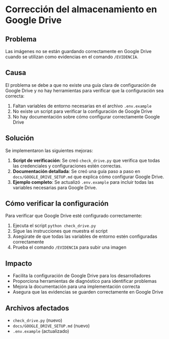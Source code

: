 # Corrección del almacenamiento en Google Drive

## Problema
Las imágenes no se están guardando correctamente en Google Drive cuando se utilizan como evidencias en el comando `/EVIDENCIA`.

## Causa
El problema se debe a que no existe una guía clara de configuración de Google Drive y no hay herramientas para verificar que la configuración sea correcta:

1. Faltan variables de entorno necesarias en el archivo `.env.example`
2. No existe un script para verificar la configuración de Google Drive
3. No hay documentación sobre cómo configurar correctamente Google Drive

## Solución
Se implementaron las siguientes mejoras:

1. **Script de verificación**: Se creó `check_drive.py` que verifica que todas las credenciales y configuraciones estén correctas.
2. **Documentación detallada**: Se creó una guía paso a paso en `docs/GOOGLE_DRIVE_SETUP.md` que explica cómo configurar Google Drive.
3. **Ejemplo completo**: Se actualizó `.env.example` para incluir todas las variables necesarias para Google Drive.

## Cómo verificar la configuración
Para verificar que Google Drive esté configurado correctamente:

1. Ejecuta el script `python check_drive.py`
2. Sigue las instrucciones que muestra el script
3. Asegúrate de que todas las variables de entorno estén configuradas correctamente
4. Prueba el comando `/EVIDENCIA` para subir una imagen

## Impacto
- Facilita la configuración de Google Drive para los desarrolladores
- Proporciona herramientas de diagnóstico para identificar problemas
- Mejora la documentación para una implementación correcta
- Asegura que las evidencias se guarden correctamente en Google Drive

## Archivos afectados
- `check_drive.py` (nuevo)
- `docs/GOOGLE_DRIVE_SETUP.md` (nuevo)
- `.env.example` (actualizado)
